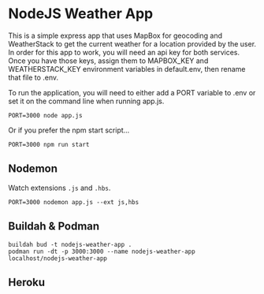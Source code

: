 # NodeJS Weather App

This is a simple express app that uses MapBox for geocoding and WeatherStack 
 to get the current weather for a location provided by the user. In order for
 this app to work, you will need an api key for both services. Once you have
 those keys, assign them to MAPBOX\_KEY and WEATHERSTACK\_KEY environment
 variables in default.env, then rename that file to .env.

To run the application, you will need to either add a PORT variable to .env or
 set it on the command line when running app.js.

```
PORT=3000 node app.js
```

Or if you prefer the npm start script...

```
PORT=3000 npm run start
```

## Nodemon

Watch extensions ```.js``` and ```.hbs```.

```
PORT=3000 nodemon app.js --ext js,hbs
```

## Buildah & Podman

```
buildah bud -t nodejs-weather-app .
podman run -dt -p 3000:3000 --name nodejs-weather-app localhost/nodejs-weather-app
```

## Heroku
